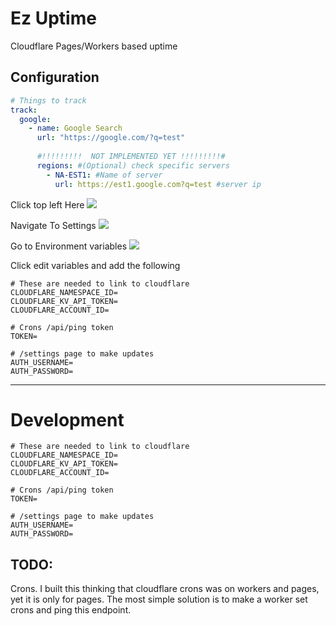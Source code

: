# Ez Uptime
Cloudflare Pages/Workers based uptime

## Configuration
```yaml
# Things to track
track:
  google:
    - name: Google Search 
      url: "https://google.com/?q=test"
      
      #!!!!!!!!!  NOT IMPLEMENTED YET !!!!!!!!!#
      regions: #(Optional) check specific servers
        - NA-EST1: #Name of server
          url: https://est1.google.com?q=test #server ip
```

Click top left Here
<img src="https://i.imgur.com/Kp8YbpB.png">

Navigate To Settings
<img src="https://i.imgur.com/dwAsqSF.png">

Go to Environment variables
<img src="https://i.imgur.com/Tv2JNU8.png">

Click edit variables and add the following
```dotenv
# These are needed to link to cloudflare
CLOUDFLARE_NAMESPACE_ID=
CLOUDFLARE_KV_API_TOKEN=
CLOUDFLARE_ACCOUNT_ID=

# Crons /api/ping token
TOKEN=

# /settings page to make updates
AUTH_USERNAME=
AUTH_PASSWORD=
```



-------------------------


# Development
```dotenv
# These are needed to link to cloudflare
CLOUDFLARE_NAMESPACE_ID=
CLOUDFLARE_KV_API_TOKEN=
CLOUDFLARE_ACCOUNT_ID=

# Crons /api/ping token
TOKEN=

# /settings page to make updates
AUTH_USERNAME=
AUTH_PASSWORD=
```

## TODO:
Crons. I built this thinking that cloudflare crons was on workers and pages, yet it is only for pages.
The most simple solution is to make a worker set crons and ping this endpoint.